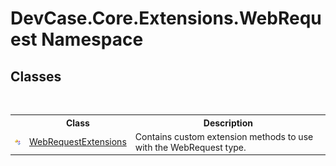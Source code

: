 # DevCase.Core.Extensions.WebRequest Namespace
 




## Classes
&nbsp;<table><tr><th></th><th>Class</th><th>Description</th></tr><tr><td>![Public class](media/pubclass.gif "Public class")</td><td><a href="T_DevCase_Core_Extensions_WebRequest_WebRequestExtensions">WebRequestExtensions</a></td><td>
Contains custom extension methods to use with the WebRequest type.</td></tr></table>&nbsp;
